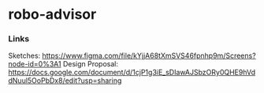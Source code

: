 # robo-advisor

### Links
Sketches: https://www.figma.com/file/kYjjA68tXmSVS46fpnhp9m/Screens?node-id=0%3A1
Design Proposal: https://docs.google.com/document/d/1cjP1g3iE_sDIawAJSbzORy0QHE9hVddNuul5OoPbDx8/edit?usp=sharing
